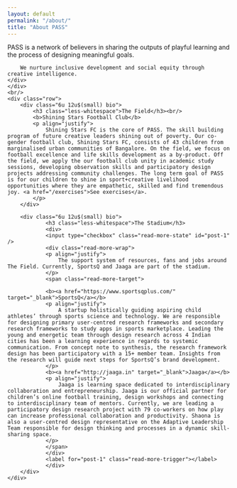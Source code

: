 ```yaml
---
layout: default
permalink: "/about/"
title: "About PASS"
---
```


<div class="inner">
    <div class="row">
    <div class="12u 12u$(small) headline">
        PASS is a network of believers in sharing the outputs of playful learning and the process of designing meaningful goals.

        We nurture inclusive development and social equity through creative intelligence.
    </div>
    </div>
    <br/>
    <div class="row">
        <div class="6u 12u$(small) bio">
            <h3 class="less-whitespace">The Field</h3><br/>
            <b>Shining Stars Football Club</b>
            <p align="justify">
                Shining Stars FC is the core of PASS. The skill building program of future creative leaders shining out of poverty. Our co-gender football club, Shining Stars FC, consists of 43 children from marginalised urban communities of Bangalore. On the field, we focus on football excellence and life skills development as a by-product. Off the field, we apply the our football club unity in academic study sessions, developing observation skills and participatory design projects addressing community challenges. The long term goal of PASS is for our children to shine in sport+creative livelihood opportunities where they are empathetic, skilled and find tremendous joy. <a href="/exercises">See exercises</a>.
            </p>
        </div>

        <div class="6u 12u$(small) bio">
                <h3 class="less-whitespace">The Stadium</h3>
                <div>
                <input type="checkbox" class="read-more-state" id="post-1" />
                <div class="read-more-wrap">
                <p align="justify">
                    The support system of resources, fans and jobs around The Field. Currently, SportsQ and Jaaga are part of the stadium.
                </p>
                <span class="read-more-target">
                
                <b><a href="https://www.sportsqplus.com/" target="_blank">SportsQ</a></b>
                <p align="justify">
                    A startup holistically guiding aspiring child athletes’ through sports science and technology. We are responsible for designing primary user-centred research frameworks and secondary research frameworks to study apps in sports marketplace. Leading the young and energetic team through design research across 4 Indian cities has been a learning experience in regards to systemic communication. From concept note to synthesis, the research framework design has been participatory with a 15+ member team. Insights from the research will guide next steps for SportsQ’s brand development.
                </p>
                <b><a href="http://jaaga.in" target="_blank">Jaaga</a></b>
                <p align="justify">
                    Jaaga is learning space dedicated to interdisciplinary collaboration and entrepreneurship. Jaaga is our official partner for children’s online football training, design workshops and connecting to interdisciplinary team of mentors. Currently, we are leading a participatory design research project with 79 co-workers on how play can increase professional collaboration and productivity. Shaona is also a user-centred design representative on the Adaptive Leadership Team responsible for design thinking and processes in a dynamic skill-sharing space.
                </p>
                </span>
                </div>
                <label for="post-1" class="read-more-trigger"></label>
                </div>
        </div>
    </div>
</div>